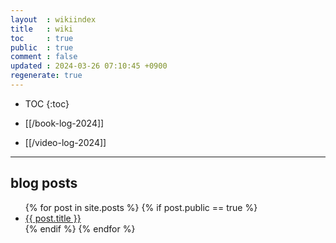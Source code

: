 ```yaml
---
layout  : wikiindex
title   : wiki
toc     : true
public  : true
comment : false
updated : 2024-03-26 07:10:45 +0900
regenerate: true
---
```


* TOC
{:toc}

* [[/book-log-2024]]

* [[/video-log-2024]]

---

## blog posts
<div>
    <ul>
{% for post in site.posts %}
    {% if post.public == true %}
        <li>
            <a class="post-link" href="{{ post.url | prepend: site.baseurl }}">
                {{ post.title }}
            </a>
        </li>
    {% endif %}
{% endfor %}
    </ul>
</div>

